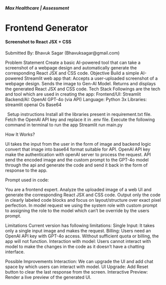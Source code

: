 <h5>Max Healthcare | Assessment</h5>
<h1>Frontend Generator</h1>
<h4>Screenshot to React JSX + CSS</h4>
Submitted By: Bhavuk Sagar (Bhavuksagar@gmail.com)

Problem Statement
Create a basic AI-powered tool that can take a screenshot of a webpage design and automatically generate the corresponding React JSX and CSS code.
Objective
Build a simple AI-powered Streamlit web app that:
Accepts a user-uploaded screenshot of a webpage design.
Sends the image to Gen-AI Model.
Returns and displays the generated React JSX and CSS code.
 Tech Stack
Followings are the tech and tool which are used in creating the app:
Frontend/UI: Streamlit
Backend/AI: OpenAI GPT-4o (via API)
Language: Python 3x
Libraries:
streamlit
openai
Os 
Base64


 Setup instructions
Install all the libraries present in requirement.txt file.
Fetch the OpenAI API key and replace it in .env file.
Execute the following command in terminal to run the app
Streamlit run main.py

How It Works?

UI takes the input from the user in the form of image and backend logic convert that image into base64 format suitable for API.
OpenAI API key make the authentication with openAI server to process the request.
API send the encoded image and the custom prompt to the GPT-4o model through the api and generate the code and send it back in the form of response to the app.

Prompt used in code: 


You are a frontend expert. Analyze the uploaded image of a web UI and generate the corresponding React JSX and CSS code.
Output only the code in clearly labeled code blocks and focus on layout/structure over exact pixel perfection.
In model request we using the system role with custom prompt to assigning the role to the model which can’t be override by the users prompt.

Limitations
Current version has following limitations:
Single Input: It takes only a single input image and makes the request.
Billing: Users need an OpenAI API key with GPT-4o access. Without sufficient quota or billing, the app will not function.
 Interaction with model: Users cannot interact with model to make the changes in the code as it doesn’t have a chatting interface.

Possible Improvements
Interaction: We can upgrade the UI and add chat space by which users can interact with model.
UI Upgrade: Add Reset button to clear the last response from the screen.
Interactive Preview: Render a live preview of the generated UI.


